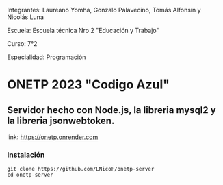 Integrantes: Laureano Yomha, Gonzalo Palavecino, Tomás Alfonsín y Nicolás Luna 

Escuela: Escuela técnica Nro 2 "Educación y Trabajo"

Curso: 7°2 

Especialidad: Programación

# ONETP 2023 "Codigo Azul"

## Servidor hecho con Node.js, la libreria mysql2 y la libreria jsonwebtoken.

link: https://onetp.onrender.com   

### Instalación
```
git clone https://github.com/LNicoF/onetp-server
cd onetp-server
```
